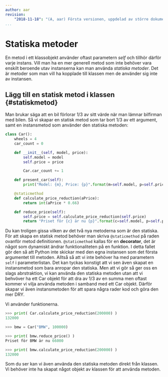 ```yaml
---
author: aar
revision:
    "2018-11-18": "(A, aar) Första versionen, uppdelad av större dokument."
...
```

Statiska metoder
==================================


En metod i ett klassobjekt använder oftast parametern _self_ och tillhör därför varje instans. Vill man ha en mer generell metod som inte behöver vara enskilt beroende utav instanserna kan man använda _statiska metoder_. Det är metoder som man vill ha kopplade till klassen men de använder sig inte av instansen.



Lägg till en statisk metod i klassen {#statiskmetod}
----------------------------------

 Man brukar säga att en bil förlorar 1/3 av sitt värde när man lämnar bilfirman med bilen. Så vi skapar en statisk metod som tar bort 1/3 av ett argument, samt en instansmetod som använder den statiska metoden:

```python
class Car():
    wheels = 4
    car_count = 0

    def __init__(self, model, price):
        self.model = model
        self.price = price

        Car.car_count += 1

    def present_car(self):
        print("Model: {m}, Price: {p}".format(m=self.model, p=self.price))

    @staticmethod
    def calculate_price_reduction(aPrice):
        return int(aPrice * 0.66)

    def reduce_price(self):
        self.price = self.calculate_price_reduction(self.price)
        return "Priset för {c} är nu {p}".format(c=self.model, p=self.price)
```

Du kan troligen gissa vilken av det två nya metoderna som är den statiska. För att skapa en statisk metod behöver man skriva `@staticmethod` på raden ovanför metod definitionen. `@staticmethod` kallas för en **decorator**, det är något som dynamiskt ändrar funktionaliteten på en funktion. I detta fallet gör den så att Python inte skickar med den egna instansen som det första argumentet till metoden. Alltså så att vi inte behöver ha med parametern `self` i parameterlistan. 
Det kan tyckas konstigt att vi sen även skapat en instansmetod som bara anropar den statiska. Men att vi gör så ger oss en slags abrstraktion, vi kan använda den statiska metoden utan att vi behvöver ha ett Car objekt för att dra av 1/3 av en summa men oftast kommer vi vilja använda metoden i samband med ett Car objekt. Därför skapar vi även instansmetoden för att spara några rader kod och göra den mer DRY. 

Vi använder funktionerna.

```python
>>> print( Car.calculate_price_reduction(200000) )
132000

>>> bmw = Car("BMW", 100000)

>>> print( bmw.reduce_price() )
Priset för BMW är nu 66000

>>> print( bmw.calculate_price_reduction(200000) )
132000
```

Som du ser kan vi även använda den statiska metoden direkt från klassen. Vi behöver inte ha skapat något objekt av klassen för att använda metoden.
